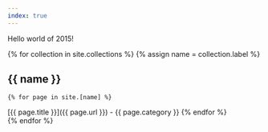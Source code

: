 ```yaml
---
index: true
---
```


Hello world of 2015!

{% for collection in site.collections %}
{% assign name = collection.label %}
## {{ name }}
    {% for page in site.[name] %}
  [{{ page.title }}]({{ page.url }}) - {{ page.category }}
    {% endfor %}    
{% endfor %}
